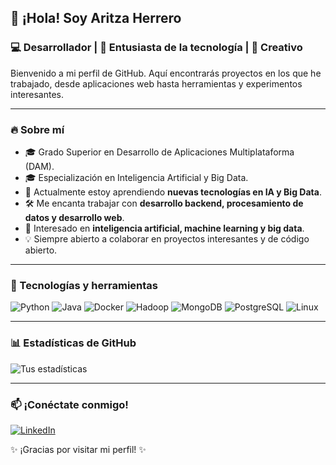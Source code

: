 ## 👋 ¡Hola! Soy Aritza Herrero  
### 💻 Desarrollador | 🚀 Entusiasta de la tecnología | 🎨 Creativo

Bienvenido a mi perfil de GitHub. Aquí encontrarás proyectos en los que he trabajado, desde aplicaciones web hasta herramientas y experimentos interesantes.

---

### 🔥 Sobre mí
- 🎓 Grado Superior en Desarrollo de Aplicaciones Multiplataforma (DAM).
- 🎓 Especialización en Inteligencia Artificial y Big Data.
- 🌱 Actualmente estoy aprendiendo **nuevas tecnologías en IA y Big Data**.
- 🛠️ Me encanta trabajar con **desarrollo backend, procesamiento de datos y desarrollo web**.
- 📌 Interesado en **inteligencia artificial, machine learning y big data**.
- 💡 Siempre abierto a colaborar en proyectos interesantes y de código abierto.

---

### 🚀 Tecnologías y herramientas
![Python](https://img.shields.io/badge/Python-3776AB?style=flat&logo=python&logoColor=white)
![Java](https://img.shields.io/badge/Java-007396?style=flat&logo=java&logoColor=white)
![Docker](https://img.shields.io/badge/Docker-2496ED?style=flat&logo=docker&logoColor=white)
![Hadoop](https://img.shields.io/badge/Hadoop-FF8300?style=flat&logo=apachehadoop&logoColor=white)
![MongoDB](https://img.shields.io/badge/MongoDB-4EA94B?style=flat&logo=mongodb&logoColor=white)
![PostgreSQL](https://img.shields.io/badge/PostgreSQL-336791?style=flat&logo=postgresql&logoColor=white)
![Linux](https://img.shields.io/badge/Linux-FCC624?style=flat&logo=linux&logoColor=black)

---

### 📊 Estadísticas de GitHub
![Tus estadísticas](https://github-readme-stats.vercel.app/api?username=AritzaHerrero&show_icons=true&theme=radical)

---

### 📫 ¡Conéctate conmigo!
[![LinkedIn](https://img.shields.io/badge/LinkedIn-0A66C2?style=flat&logo=linkedin&logoColor=white)](https://www.linkedin.com/in/aritza-herrero-ni%C3%B1o-79a69a24b/)

✨ ¡Gracias por visitar mi perfil! ✨
